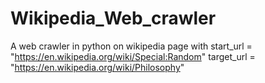 # Wikipedia_Web_crawler
A web crawler in python on wikipedia page with start_url = "https://en.wikipedia.org/wiki/Special:Random" target_url = "https://en.wikipedia.org/wiki/Philosophy"
